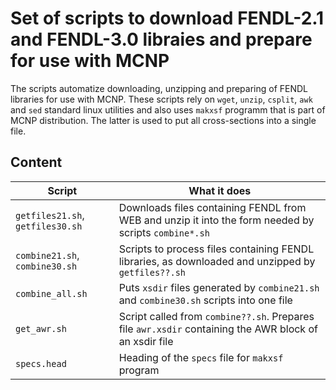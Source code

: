 # Set of scripts to download FENDL-2.1 and FENDL-3.0 libraies and prepare for use with MCNP


The scripts automatize downloading, unzipping and preparing of FENDL libraries
for use with MCNP.  These scripts rely on `wget`, `unzip`, `csplit`, `awk` and
`sed`  standard linux utilities and also uses `makxsf` programm that is part of
MCNP distribution. The latter is used to put all cross-sections into a single
file.

## Content

| Script | What it does |
|--------|--------------|
|`getfiles21.sh`, `getfiles30.sh` | Downloads files containing FENDL from WEB and unzip it into the form needed by scripts `combine*.sh`|
|`combine21.sh`, `combine30.sh`   | Scripts to process files containing FENDL libraries, as downloaded and unzipped by `getfiles??.sh`|
|`combine_all.sh`                 | Puts `xsdir` files generated by `combine21.sh` and `combine30.sh` scripts into one file|
|`get_awr.sh`                     | Script called from `combine??.sh`. Prepares file `awr.xsdir` containing the AWR block of an xsdir file|
|`specs.head`                     | Heading of the `specs` file for `makxsf` program|



